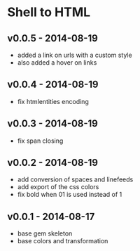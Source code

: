 Shell to HTML
==================

v0.0.5 - 2014-08-19
-------------------
- added a link on urls with a custom style
- also added a hover on links

v0.0.4 - 2014-08-19
--------------------
- fix htmlentities encoding

v0.0.3 - 2014-08-19
--------------------
- fix span closing

v0.0.2 - 2014-08-19
--------------------
- add conversion of spaces and linefeeds
- add export of the css colors
- fix bold when 01 is used instead of 1

v0.0.1 - 2014-08-17
-----------------
- base gem skeleton
- base colors and transformation
